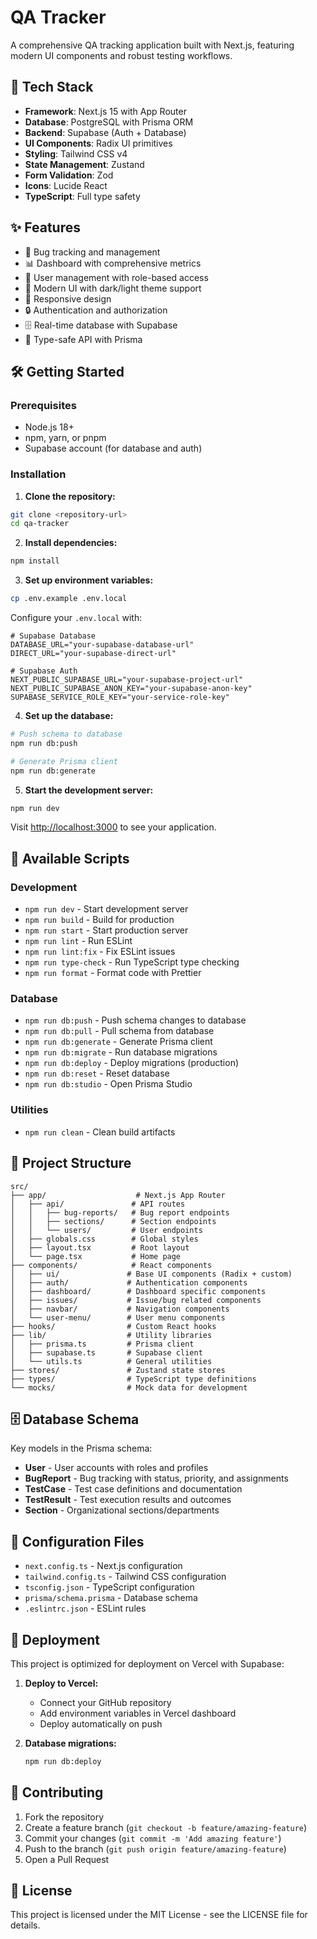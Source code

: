 # QA Tracker

A comprehensive QA tracking application built with Next.js, featuring modern UI components and robust testing workflows.

## 🚀 Tech Stack

- **Framework**: Next.js 15 with App Router
- **Database**: PostgreSQL with Prisma ORM  
- **Backend**: Supabase (Auth + Database)
- **UI Components**: Radix UI primitives
- **Styling**: Tailwind CSS v4
- **State Management**: Zustand
- **Form Validation**: Zod
- **Icons**: Lucide React
- **TypeScript**: Full type safety

## ✨ Features

- 🐛 Bug tracking and management
- 📊 Dashboard with comprehensive metrics
- 👥 User management with role-based access
- 🎨 Modern UI with dark/light theme support
- 📱 Responsive design
- 🔒 Authentication and authorization
- 🗄️ Real-time database with Supabase
- 📝 Type-safe API with Prisma

## 🛠️ Getting Started

### Prerequisites

- Node.js 18+ 
- npm, yarn, or pnpm
- Supabase account (for database and auth)

### Installation

1. **Clone the repository:**
```bash
git clone <repository-url>
cd qa-tracker
```

2. **Install dependencies:**
```bash
npm install
```

3. **Set up environment variables:**
```bash
cp .env.example .env.local
```

Configure your `.env.local` with:
```env
# Supabase Database
DATABASE_URL="your-supabase-database-url"
DIRECT_URL="your-supabase-direct-url"

# Supabase Auth
NEXT_PUBLIC_SUPABASE_URL="your-supabase-project-url"
NEXT_PUBLIC_SUPABASE_ANON_KEY="your-supabase-anon-key"
SUPABASE_SERVICE_ROLE_KEY="your-service-role-key"
```

4. **Set up the database:**
```bash
# Push schema to database
npm run db:push

# Generate Prisma client
npm run db:generate
```

5. **Start the development server:**
```bash
npm run dev
```

Visit [http://localhost:3000](http://localhost:3000) to see your application.

## 📝 Available Scripts

### Development
- `npm run dev` - Start development server
- `npm run build` - Build for production
- `npm run start` - Start production server
- `npm run lint` - Run ESLint
- `npm run lint:fix` - Fix ESLint issues
- `npm run type-check` - Run TypeScript type checking
- `npm run format` - Format code with Prettier

### Database
- `npm run db:push` - Push schema changes to database
- `npm run db:pull` - Pull schema from database
- `npm run db:generate` - Generate Prisma client
- `npm run db:migrate` - Run database migrations
- `npm run db:deploy` - Deploy migrations (production)
- `npm run db:reset` - Reset database
- `npm run db:studio` - Open Prisma Studio

### Utilities
- `npm run clean` - Clean build artifacts

## 📁 Project Structure

```
src/
├── app/                    # Next.js App Router
│   ├── api/               # API routes
│   │   ├── bug-reports/   # Bug report endpoints
│   │   ├── sections/      # Section endpoints
│   │   └── users/         # User endpoints
│   ├── globals.css        # Global styles
│   ├── layout.tsx         # Root layout
│   └── page.tsx           # Home page
├── components/            # React components
│   ├── ui/               # Base UI components (Radix + custom)
│   ├── auth/             # Authentication components
│   ├── dashboard/        # Dashboard specific components
│   ├── issues/           # Issue/bug related components
│   ├── navbar/           # Navigation components
│   └── user-menu/        # User menu components
├── hooks/                # Custom React hooks
├── lib/                  # Utility libraries
│   ├── prisma.ts         # Prisma client
│   ├── supabase.ts       # Supabase client
│   └── utils.ts          # General utilities
├── stores/               # Zustand state stores
├── types/                # TypeScript type definitions
└── mocks/                # Mock data for development
```

## 🗄️ Database Schema

Key models in the Prisma schema:

- **User** - User accounts with roles and profiles
- **BugReport** - Bug tracking with status, priority, and assignments
- **TestCase** - Test case definitions and documentation
- **TestResult** - Test execution results and outcomes
- **Section** - Organizational sections/departments

## 🔧 Configuration Files

- `next.config.ts` - Next.js configuration
- `tailwind.config.ts` - Tailwind CSS configuration
- `tsconfig.json` - TypeScript configuration
- `prisma/schema.prisma` - Database schema
- `.eslintrc.json` - ESLint rules

## 🚀 Deployment

This project is optimized for deployment on Vercel with Supabase:

1. **Deploy to Vercel:**
   - Connect your GitHub repository
   - Add environment variables in Vercel dashboard
   - Deploy automatically on push

2. **Database migrations:**
   ```bash
   npm run db:deploy
   ```

## 🤝 Contributing

1. Fork the repository
2. Create a feature branch (`git checkout -b feature/amazing-feature`)
3. Commit your changes (`git commit -m 'Add amazing feature'`)
4. Push to the branch (`git push origin feature/amazing-feature`)
5. Open a Pull Request

## 📄 License

This project is licensed under the MIT License - see the LICENSE file for details.
